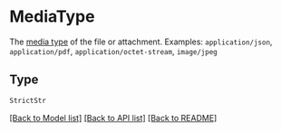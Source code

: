 # MediaType

The [media type](https://www.iana.org/assignments/media-types/media-types.xhtml) of the file or attachment.
Examples: `application/json`, `application/pdf`, `application/octet-stream`, `image/jpeg`


## Type
```python
StrictStr
```


[[Back to Model list]](../../README.md#models-v2-link) [[Back to API list]](../../README.md#documentation-for-api-endpoints) [[Back to README]](../../README.md)
